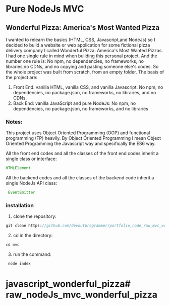 # Pure NodeJs MVC
## Wonderful Pizza: America's Most Wanted Pizza
I wanted to relearn the basics (HTML, CSS, Javascript,and NodeJs) so I decided to build
a website or web application for some fictional pizza delivery company I called Wonderful Pizza: America's Most Wanted Pizzas. I had one single rule in mind when building this personal project. And the number one rule is: No npm, no dependencies, no frameworks, no libraries,no CDNs, and no copying and pasting someone else's codes. So the whole project was built from scratch, from an empty folder. The basis of the project are:
1. Front End: vanilla HTML, vanilla CSS, and vanilla Javascript. No npm, no dependencies, no package.json, no frameworks, no libraries, and no CDNs.
2. Back End: vanilla JavaScript and pure NodeJs: No npm, no dependencies, no package.json, no frameworks, and no libraries

### Notes: 
This project uses Object Oriented Programming (OOP) and functional programming (FP) heavily. By Object Oriented Programming I mean Object Oriented Programming the Javascript way and specifically the ES6 way. 

All the front end codes and all the classes of the front end codes inherit a single class or interface: 
```javascript
HTMLElement
```
All the backend codes and all the classes of the backend code inherit a single NodeJs API class:

```javascript
 EventEmitter
```
### installation
1. clone the repository:
 ```javascript
 git clone https://github.com/devoutprogrammer/portfolio_node_raw_mvc_wonderful_pizza.git mvc
```
2. cd in the directory:
```javascript
cd mvc
```
3. run the command:
```javascript
 node index
```
# javascript_wonderful_pizza# raw_nodeJs_mvc_wonderful_pizza
